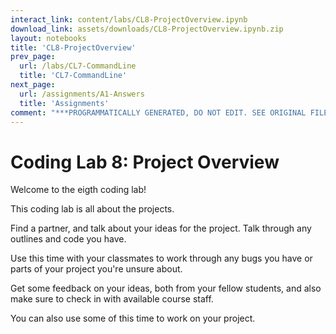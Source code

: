 ```yaml
---
interact_link: content/labs/CL8-ProjectOverview.ipynb
download_link: assets/downloads/CL8-ProjectOverview.ipynb.zip
layout: notebooks
title: 'CL8-ProjectOverview'
prev_page:
  url: /labs/CL7-CommandLine
  title: 'CL7-CommandLine'
next_page:
  url: /assignments/A1-Answers
  title: 'Assignments'
comment: "***PROGRAMMATICALLY GENERATED, DO NOT EDIT. SEE ORIGINAL FILES IN /content***"
---
```


# Coding Lab 8: Project Overview

Welcome to the eigth coding lab!

This coding lab is all about the projects. 

Find a partner, and talk about your ideas for the project. Talk through any outlines and code you have. 

Use this time with your classmates to work through any bugs you have or parts of your project you're unsure about.

Get some feedback on your ideas, both from your fellow students, and also make sure to check in with available course staff. 

You can also use some of this time to work on your project. 
